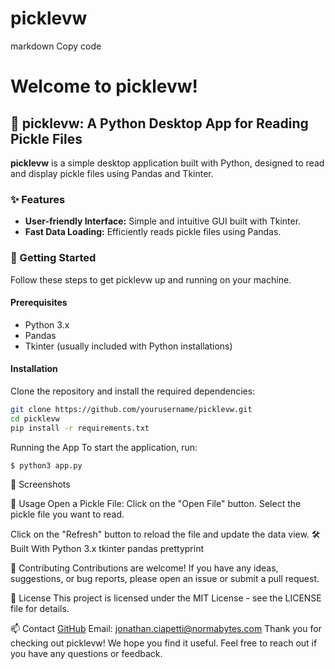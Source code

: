 # picklevw
markdown
Copy code
# Welcome to picklevw!

## 🐍 picklevw: A Python Desktop App for Reading Pickle Files

**picklevw** is a simple desktop application built with Python, designed to read and display pickle files using Pandas and Tkinter.

### ✨ Features

- **User-friendly Interface:** Simple and intuitive GUI built with Tkinter.
- **Fast Data Loading:** Efficiently reads pickle files using Pandas.

### 🚀 Getting Started

Follow these steps to get picklevw up and running on your machine.

#### Prerequisites

- Python 3.x
- Pandas
- Tkinter (usually included with Python installations)

#### Installation

Clone the repository and install the required dependencies:

```bash
git clone https://github.com/yourusername/picklevw.git
cd picklevw
pip install -r requirements.txt
```
Running the App
To start the application, run:

```bash
$ python3 app.py
```

📸 Screenshots

📖 Usage
Open a Pickle File:
Click on the "Open File" button.
Select the pickle file you want to read.


Click on the "Refresh" button to reload the file and update the data view.
🛠️ Built With
Python 3.x
tkinter
pandas
prettyprint

🤝 Contributing
Contributions are welcome! If you have any ideas, suggestions, or bug reports, please open an issue or submit a pull request.


📜 License
This project is licensed under the MIT License - see the LICENSE file for details.

📫 Contact
[GitHub](https://github.com/jonathanciapetti)
Email: [jonathan.ciapetti@normabytes.com](mailto:jonathan.ciapetti@normabytes.com)
Thank you for checking out picklevw! We hope you find it useful. Feel free to reach out if you have any questions or feedback.
